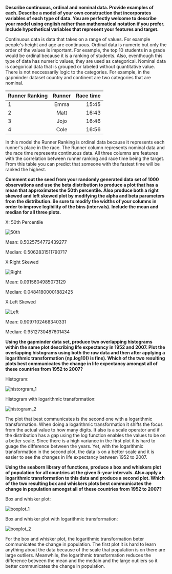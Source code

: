 **Describe continuous, ordinal and nominal data. Provide examples of each. Describe a model of your own construction that incorporates variables of each type of data. You are perfectly welcome to describe your model using english rather than mathematical notation if you prefer. Include hypothetical variables that represent your features and target.**

Continuous data is data that takes on a range of values. For example people's height and age are continuous. Ordinal data is numeric but only the order of the values is important. For example, the top 10 students in a grade would be ordinal because it is a ranking of students. Also, eventhough this type of data has numeric values, they are used as categorical. Nominal data is caegorical data that is grouped or labeled without quantitative value. There is not neccessarily logic to the categories. For example, in the gapminder dataset country and continent are two categories that are nominal.

|  Runner Ranking  | Runner        | Race time  | 
| ---------------- |:-------------:| ----------:|
| 1                | Emma          | 15:45      | 
| 2                | Matt          | 16:43      |
| 3                | Jojo          | 16:46      |
| 4                | Cole          | 16:56      | 

In this model the Runner Ranking is ordinal data because it represents each runner's place in the race. The Runner column represents nominal data and the race time represents continuous data. All three columns are features with the correlation between runner ranking and race time being the target. From this table you can predict that someone with the fastest time will be ranked the highest.

**Comment out the seed from your randomly generated data set of 1000 observations and use the beta distribution to produce a plot that has a mean that approximates the 50th percentile. Also produce both a right skewed and left skewed plot by modifying the alpha and beta parameters from the distribution. Be sure to modify the widths of your columns in order to improve legibility of the bins (intervals). Include the mean and median for all three plots.**

X: 50th Percentile

![50th](histogram_1.png)

Mean: 0.5025754772439277

Median: 0.5062831511790717

X:Right Skewed

![Right](Right_Skewed.png)

Mean: 0.0915604985073129

Median: 0.04841800001882425

X:Left Skewed

![Left](Left_Skewed.png)

Mean: 0.9097102468340331

Median: 0.9512730487601434

**Using the gapminder data set, produce two overlapping histograms within the same plot describing life expectancy in 1952 and 2007. Plot the overlapping histograms using both the raw data and then after applying a logarithmic transformation (np.log10() is fine). Which of the two resulting plots best communicates the change in life expectancy amongst all of these countries from 1952 to 2007?**

Histogram:

![historgram_1](histogram_2.png)

Histogram with logarithmic transformation:

![histogram_2](Log_1.png)

The plot that best communicates is the second one with a logarithmic transformation. When doing a logarithmic transformation it shifts the focus from the actual value to how many digits. It also is a scale operator and if the distribution has a gap using the log function enables the values to be on a better scale. Since there is a high variance in the first plot it is hard to guage the difference between the years. Yet, with the logarithmic transformation in the second plot, the data is on a better scale and it is easier to see the changes in life expectancy between 1952 to 2007. 


**Using the seaborn library of functions, produce a box and whiskers plot of population for all countries at the given 5-year intervals. Also apply a logarithmic transformation to this data and produce a second plot. Which of the two resulting box and whiskers plots best communicates the change in population amongst all of these countries from 1952 to 2007?**

Box and whisker plot: 

![boxplot_1](boxplot.png)

Box and whisker plot with logarithmic transformation:

![boxplot_2](Log_boxplot.png)

For the box and whisker plot, the logarithmic transformation beter communicates the change in population. The first plot it is hard to learn anything about the data because of the scale that population is on there are large outliers. Meanwhile, the logarithmic transformation reduces the difference between the mean and the medain and the large outliers so it better communicates the change in population. 
